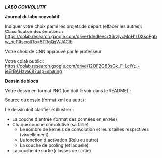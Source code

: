 ***LABO CONVOLUTIF***  

**Journal du labo convolutif**  

Indiquer votre choix parmi les projets de départ (effacer les autres):   
Classification des émotions : https://colab.research.google.com/drive/1dndIeVcxX6rzlycMpH1zDXsoPgbw_ocP#scrollTo=5TRgQqWJAClb  

Votre choix de CNN approuvé par le professeur  

Votre colab public : https://colab.research.google.com/drive/12OF2Q6DsGk_F-LclYz_-jeErBAHzva68?usp=sharing

**Dessin de blocs**

Votre dessin en format PNG (on doit le voir dans le README) :  

Source du dessin (format xml ou autre) :  

Le dessin doit clarifier et illustrer :   
- La couche d'entrée (format des données en entrée)  
- Chaque couche convolutive (sa taille)  
  -  Le nombre de kernels de convolution et leurs tailles respectives (visuellement)  
  -  La fonction d'activation (Relu ou autre)  
  -  La couche de pooling (et laquelle)  
- La couche de sortie (classes de sortie)  

